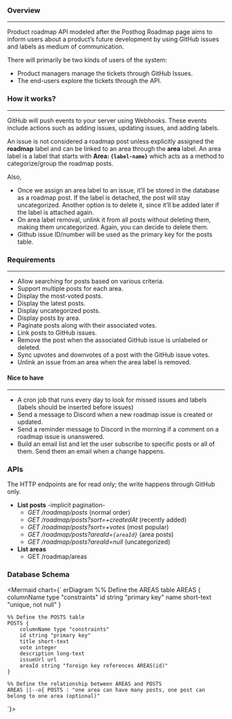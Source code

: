 ### Overview

---

Product roadmap API modeled after the Posthog Roadmap page aims to inform users about a product’s future development by using GitHub issues and labels as medium of communication.

There will primarily be two kinds of users of the system:

- Product managers manage the tickets through GitHub Issues.
- The end-users explore the tickets through the API.

### How it works?

---

GitHub will push events to your server using Webhooks. These events include actions such as adding issues, updating issues, and adding labels.

An issue is not considered a roadmap post unless explicitly assigned the **roadmap** label and can be linked to an area through the **area** label. An area label is a label that starts with **Area: `{label-name}`** which acts as a method to categorize/group the roadmap posts.

Also,

- Once we assign an area label to an issue, it’ll be stored in the database as a roadmap post. If the label is detached, the post will stay uncategorized. Another option is to delete it, since it’ll be added later if the label is attached again.
- On area label removal, unlink it from all posts without deleting them, making them uncategorized. Again, you can decide to delete them.
- Github issue ID/number will be used as the primary key for the posts table.

### Requirements

---

- Allow searching for posts based on various criteria.
- Support multiple posts for each area.
- Display the most-voted posts.
- Display the latest posts.
- Display uncategorized posts.
- Display posts by area.
- Paginate posts along with their associated votes.
- Link posts to GitHub issues.
- Remove the post when the associated GitHub issue is unlabeled or deleted.
- Sync upvotes and downvotes of a post with the GitHub issue votes.
- Unlink an issue from an area when the area label is removed.

#### Nice to have

---

- A cron job that runs every day to look for missed issues and labels (labels should be inserted before issues)
- Send a message to Discord when a new roadmap issue is created or updated.
- Send a reminder message to Discord in the morning if a comment on a roadmap issue is unanswered.
- Build an email list and let the user subscribe to specific posts or all of them. Send them an email when a change happens.

### APIs

The HTTP endpoints are for read only; the write happens through GitHub only.

- **List posts** -implicit pagination-
  - _GET /roadmap/posts_ (normal order)
  - _GET /roadmap/posts?sort=+createdAt_ (recently added)
  - _GET /roadmap/posts?sort=+votes_ (most popular)
  - _GET /roadmap/posts?areaId=`{areaId}`_ (area posts)
  - _GET /roadmap/posts?areaId=null_ (uncategorized)
- **List areas**
  - GET /roadmap/areas

### Database Schema

<Mermaid chart={`
erDiagram
    %% Define the AREAS table
    AREAS {
        columnName type "constraints"
        id string "primary key"
        name short-text "unique, not null"
    }

    %% Define the POSTS table
    POSTS {
        columnName type "constraints"
        id string "primary key"
        title short-text
        vote integer
        description long-text
        issueUrl url
        areaId string "foreign key references AREAS(id)"
    }

    %% Define the relationship between AREAS and POSTS
    AREAS ||--o{ POSTS : "one area can have many posts, one post can belong to one area (optional)"
`}>

</Mermaid>
